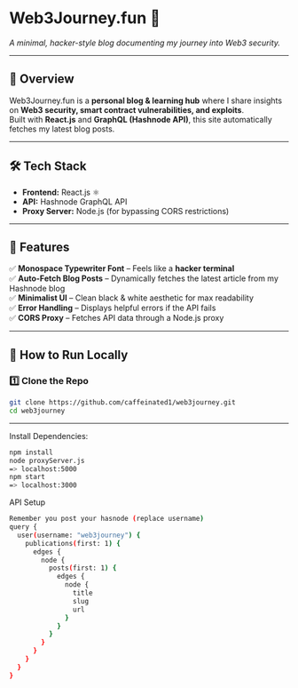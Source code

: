 # **Web3Journey.fun** 🚀  
*A minimal, hacker-style blog documenting my journey into Web3 security.*

---

## **📌 Overview**  
Web3Journey.fun is a **personal blog & learning hub** where I share insights on **Web3 security, smart contract vulnerabilities, and exploits**.  
Built with **React.js** and **GraphQL (Hashnode API)**, this site automatically fetches my latest blog posts.

---

## **🛠 Tech Stack**
- **Frontend:** React.js ⚛️  
- **API:** Hashnode GraphQL API  
- **Proxy Server:** Node.js (for bypassing CORS restrictions)  

---

## **📌 Features**
✅ **Monospace Typewriter Font** – Feels like a **hacker terminal**  
✅ **Auto-Fetch Blog Posts** – Dynamically fetches the latest article from my Hashnode blog  
✅ **Minimalist UI** – Clean black & white aesthetic for max readability  
✅ **Error Handling** – Displays helpful errors if the API fails  
✅ **CORS Proxy** – Fetches API data through a Node.js proxy  

---

## **🚀 How to Run Locally**
### **1️⃣ Clone the Repo**
```sh
git clone https://github.com/caffeinated1/web3journey.git
cd web3journey
```

---
Install Dependencies:

```sh
npm install
node proxyServer.js
=> localhost:5000
npm start
=> localhost:3000

```
API Setup 

```sh
Remember you post your hasnode (replace username)
query {
  user(username: "web3journey") {
    publications(first: 1) {
      edges {
        node {
          posts(first: 1) {
            edges {
              node {
                title
                slug
                url
              }
            }
          }
        }
      }
    }
  }
}








